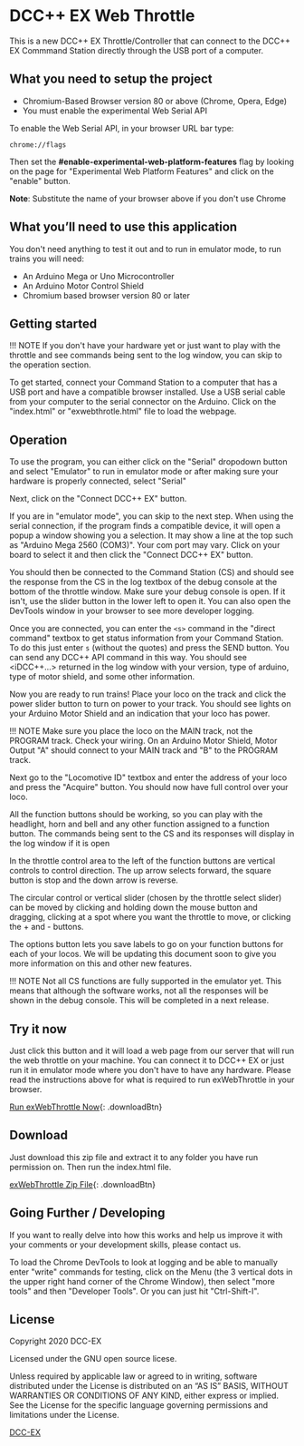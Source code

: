 # DCC++ EX Web Throttle

This is  a new DCC++ EX Throttle/Controller that can connect to the DCC++ EX Commmand Station directly through the USB port of a computer.

## What you need to setup the project

* Chromium-Based Browser version 80 or above
  (Chrome, Opera, Edge)
* You must enable the experimental Web Serial API

To enable the Web Serial API, in your browser URL bar type:

    chrome://flags
    
Then set the **#enable-experimental-web-platform-features** flag by looking on the page for "Experimental Web Platform Features" and click on the "enable" button.

**Note**: Substitute the name of your browser above if you don't use Chrome

## What you’ll need to use this application

You don't need anything to test it out and to run in emulator mode, to run trains you will need:

* An Arduino Mega or Uno Microcontroller
* An Arduino Motor Control Shield
* Chromium based browser version 80 or later


## Getting started

!!! NOTE 
    If you don't have your hardware yet or just want to play with the throttle
    and see commands being sent to the log window, you can skip to the operation
    section.

To get started, connect your Command Station to a computer that has a USB port and have a compatible browser installed. Use a USB serial cable from your computer to the serial connector on the Arduino. Click on the "index.html" or "exwebthrotle.html" file to load the webpage.


## Operation

To use the program, you can either click on the "Serial" dropodown button and select "Emulator" to run in emulator mode or after making sure your hardware is properly connected, select "Serial"

Next, click on the "Connect DCC++ EX" button. 

If you are in "emulator mode", you can skip to the next step. When using the serial connection, if the program finds a compatible device, it will open a popup a window showing you a selection. It may show a line at the top such as "Arduino Mega 2560 (COM3)". Your com port may vary. Click on your board to select it and then click the "Connect DCC++ EX" button.

<insert pic here>

You should then be connected to the Command Station (CS) and should see the response from the CS in the log textbox of the debug console at the bottom of the throttle window. Make sure your debug console is open. If it isn't, use the slider button in the lower left to open it. You can also open the DevTools window in your browser to see more developer logging.

<insert pic here>

Once you are connected, you can enter the ``<s>`` command in the "direct command" textbox to get status information from your Command Station. To do this just enter ``s`` (without the quotes) and press the SEND button. You can send any DCC++ API command in this way. You should see <iDCC++...> returned in the log window with your version, type of arduino, type of motor shield, and some other information.

<insert pic here>

Now you are ready to run trains! Place your loco on the track and click the power slider button to turn on power to your track. You should see lights on your Arduino Motor Shield and an indication that your loco has power.

!!! NOTE
    Make sure you place the loco on the MAIN track, not the PROGRAM track. Check your wiring. On an Arduino Motor Shield, Motor Output "A" should connect to your MAIN track and "B" to the PROGRAM track.

Next go to the "Locomotive ID" textbox and enter the address of your loco and press the "Acquire" button. You should now have full control over your loco.

<insert pic here>

All the function buttons should be working, so you can play with the headlight, horn and bell and any other function assigned to a function button. The commands being sent to the CS and its responses will display in the log window if it is open

In the throttle control area to the left of the function buttons are vertical controls to control direction. The up arrow selects forward, the square button is stop and the down arrow is reverse.

<insert pic here>

The circular control or vertical slider (chosen by the throttle select slider) can be moved by clicking and holding down the mouse button and dragging, clicking at a spot where you want the throttle to move, or clicking the + and - buttons.

<instert throttle select pic here>

The options button lets you save labels to go on your function buttons for each of your locos. We will be updating this document soon to give you more information on this and other new features.

!!! NOTE
    Not all CS functions are fully supported in the emulator yet. This means that although the software works, not all the responses will be shown in the debug console. This will be completed in a next release.

## Try it now
 
Just click this button and it will load a web page from our server that will run the web throttle on your machine. You can connect it to DCC++ EX or just run it in emulator mode where you don't have to have any hardware. Please read the instructions above for what is required to run exWebThrottle in your browser.

[Run exWebThrottle Now](../exwebthrottle/index.html "Run exWebThrottle Now"){: .downloadBtn}

## Download

Just download this zip file and extract it to any folder you have run permission on. Then run the index.html file.

[exWebThrottle Zip File](https://dcc-ex.com/exwebthrottle/exwebthrottle.zip "exWebthrottle Zip file"){: .downloadBtn}

## Going Further / Developing

If you want to really delve into how this works and help us improve it with your comments or your development skills, please contact us.

To load the Chrome DevTools to look at logging and be able to manually enter "write" commands for testing, click on the Menu (the 3 vertical dots in the upper right hand corner of the Chrome Window), then select "more tools" and then "Developer Tools". Or you can just hit "Ctrl-Shift-I".


## License

Copyright 2020 DCC-EX

Licensed under the GNU open source licese.

Unless required by applicable law or agreed to in writing, software distributed
under the License is distributed on an “AS IS” BASIS, WITHOUT WARRANTIES OR
CONDITIONS OF ANY KIND, either express or implied. See the License for the
specific language governing permissions and limitations under the License.

[DCC-EX](https://dcc-ex.com)

<script src="../../javascripts/platform.js"></script>
